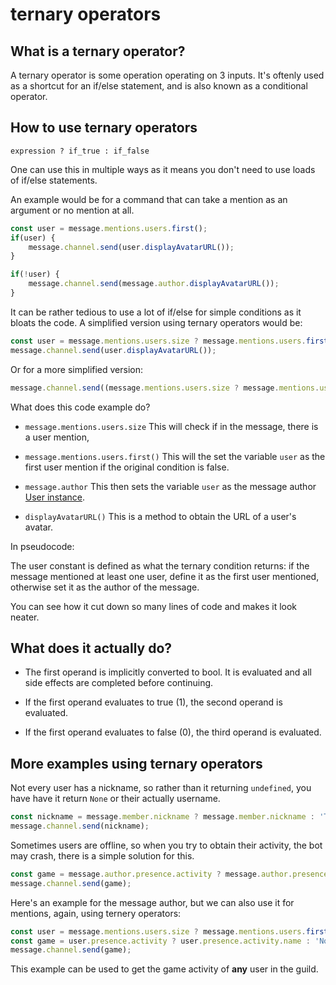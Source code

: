 # ternary operators

## What is a ternary operator?

A ternary operator is some operation operating on 3 inputs. It's oftenly used as a shortcut for an if/else statement, and is also known as a conditional operator.

## How to use ternary operators

`expression ? if_true : if_false`

One can use this in multiple ways as it means you don't need to use loads of if/else statements.

An example would be for a command that can take a mention as an argument or no mention at all.

```js
const user = message.mentions.users.first();
if(user) {
    message.channel.send(user.displayAvatarURL());
}

if(!user) {
    message.channel.send(message.author.displayAvatarURL());
}
```

 It can be rather tedious to use a lot of if/else for simple conditions as it bloats the code. A simplified version using ternary operators would be:
```js
const user = message.mentions.users.size ? message.mentions.users.first() : message.author;
message.channel.send(user.displayAvatarURL());
```

Or for a more simplified version:

```js
message.channel.send((message.mentions.users.size ? message.mentions.users.first() : message.author).displayAvatarURL());

```

What does this code example do?

* `message.mentions.users.size` This will check if in the message, there is a user mention, 

* `message.mentions.users.first()` This will the set the variable `user` as the first user mention if the original condition is false.

* `message.author` This then sets the variable `user` as the message author [User instance](https://discord.js.org/#/docs/main/master/class/User).

* `displayAvatarURL()` This is a method to obtain the URL of a user's avatar.

In pseudocode:

The user constant is defined as what the ternary condition returns: if the message mentioned at least one user, define it as the first user mentioned, otherwise set it as the author of the message.

You can see how it cut down so many lines of code and makes it look neater.

## What does it actually do?

* The first operand is implicitly converted to bool. It is evaluated and all side effects are completed before continuing.

* If the first operand evaluates to true (1), the second operand is evaluated.

* If the first operand evaluates to false (0), the third operand is evaluated.

 ## More examples using ternary operators

Not every user has a nickname, so rather than it returning `undefined`, you have have it return `None` or their actually username.

```js
const nickname = message.member.nickname ? message.member.nickname : 'This user does not have a nickname.';
message.channel.send(nickname);
 ```

Sometimes users are offline, so when you try to obtain their activity, the bot may crash, there is a simple solution for this.

 ```js
const game = message.author.presence.activity ? message.author.presence.activity.name : 'None';
message.channel.send(game);
 ```

Here's an example for the message author, but we can also use it for mentions, again, using ternery operators:

```js
const user = message.mentions.users.size ? message.mentions.users.first() : message.author;
const game = user.presence.activity ? user.presence.activity.name : 'None.';
message.channel.send(game);
```

This example can be used to get the game activity of **any** user in the guild.
